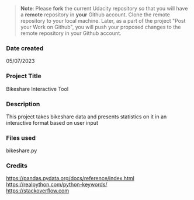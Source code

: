 >**Note**: Please **fork** the current Udacity repository so that you will have a **remote** repository in **your** Github account. Clone the remote repository to your local machine. Later, as a part of the project "Post your Work on Github", you will push your proposed changes to the remote repository in your Github account.

### Date created
05/07/2023

### Project Title
Bikeshare Interactive Tool

### Description
This project takes bikeshare data and presents statistics on it in an \
interactive format based on user input

### Files used
bikeshare.py

### Credits
https://pandas.pydata.org/docs/reference/index.html \
https://realpython.com/python-keywords/ \
https://stackoverflow.com
